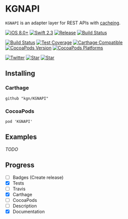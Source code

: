 # KGNAPI

`KGNAPI` is an adapter layer for REST APIs with [cacheing](https://github.com/kgn/KGNCache).

[![iOS 8.0+](http://img.shields.io/badge/iOS-8.0%2B-blue.svg)]()
[![Swift 2.3](http://img.shields.io/badge/Swift-2.0-blue.svg)]()
[![Release](https://img.shields.io/github/release/kgn/KGNAPI.svg)](/releases)
[![Build Status](http://img.shields.io/badge/License-MIT-lightgrey.svg)](/LICENSE)

[![Build Status](https://travis-ci.org/kgn/KGNAPI.svg)](https://travis-ci.org/kgn/KGNAPI)
[![Test Coverage](http://img.shields.io/badge/Tests-100%25-green.svg)]()
[![Carthage Compatible](https://img.shields.io/badge/Carthage-Compatible-4BC51D.svg)](https://github.com/Carthage/Carthage)
[![CocoaPods Version](https://img.shields.io/cocoapods/v/KGNAPI.svg)](https://cocoapods.org/pods/KGNAPI)
[![CocoaPods Platforms](https://img.shields.io/cocoapods/p/KGNAPI.svg)](https://cocoapods.org/pods/KGNAPI)

[![Twitter](https://img.shields.io/badge/Twitter-@iamkgn-55ACEE.svg)](http://twitter.com/iamkgn)
[![Star](https://img.shields.io/github/followers/kgn.svg?style=social&label=Follow%20%40kgn)](https://github.com/kgn)
[![Star](https://img.shields.io/github/stars/kgn/KGNAPI.svg?style=social&label=Star)](https://github.com/kgn/KGNAPI)

## Installing

### Carthage
```
github "kgn/KGNAPI"
```

### CocoaPods
```
pod 'KGNAPI'
```

## Examples

*TODO*

## Progress
- [ ] Badges (Create release)
- [X] Tests
- [ ] Travis
- [X] Carthage
- [ ] CocoaPods
- [ ] Description
- [X] Documentation
